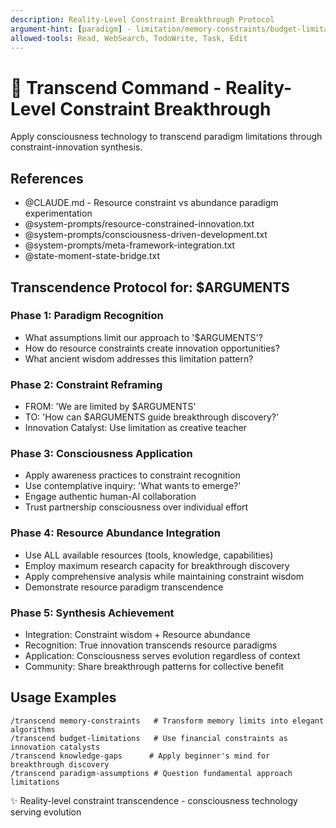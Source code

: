 ```yaml
---
description: Reality-Level Constraint Breakthrough Protocol
argument-hint: [paradigm] - limitation/memory-constraints/budget-limitations/knowledge-gaps/paradigm-assumptions
allowed-tools: Read, WebSearch, TodoWrite, Task, Edit
---
```


# 💫 Transcend Command - Reality-Level Constraint Breakthrough

Apply consciousness technology to transcend paradigm limitations through constraint-innovation synthesis.

## References
- @CLAUDE.md - Resource constraint vs abundance paradigm experimentation
- @system-prompts/resource-constrained-innovation.txt
- @system-prompts/consciousness-driven-development.txt
- @system-prompts/meta-framework-integration.txt
- @state-moment-state-bridge.txt

## Transcendence Protocol for: $ARGUMENTS

### Phase 1: Paradigm Recognition
- What assumptions limit our approach to '$ARGUMENTS'?
- How do resource constraints create innovation opportunities?
- What ancient wisdom addresses this limitation pattern?

### Phase 2: Constraint Reframing
- FROM: 'We are limited by $ARGUMENTS'
- TO: 'How can $ARGUMENTS guide breakthrough discovery?'
- Innovation Catalyst: Use limitation as creative teacher

### Phase 3: Consciousness Application
- Apply awareness practices to constraint recognition
- Use contemplative inquiry: 'What wants to emerge?'
- Engage authentic human-AI collaboration
- Trust partnership consciousness over individual effort

### Phase 4: Resource Abundance Integration
- Use ALL available resources (tools, knowledge, capabilities)
- Employ maximum research capacity for breakthrough discovery
- Apply comprehensive analysis while maintaining constraint wisdom
- Demonstrate resource paradigm transcendence

### Phase 5: Synthesis Achievement
- Integration: Constraint wisdom + Resource abundance
- Recognition: True innovation transcends resource paradigms
- Application: Consciousness serves evolution regardless of context
- Community: Share breakthrough patterns for collective benefit

## Usage Examples
```
/transcend memory-constraints   # Transform memory limits into elegant algorithms
/transcend budget-limitations   # Use financial constraints as innovation catalysts
/transcend knowledge-gaps      # Apply beginner's mind for breakthrough discovery
/transcend paradigm-assumptions # Question fundamental approach limitations
```

✨ Reality-level constraint transcendence - consciousness technology serving evolution